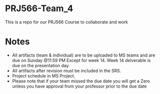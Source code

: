 # PRJ566-Team_4
This is a repo for our PRJ566 Course to collaborate and work

# Notes
- All artifacts (team & individual) are to be uploaded to MS teams and are due on Sunday @11:59 PM Except for week 14. Week 14 delverable is due on the presentation day. 
- All artifacts after revision must be included in the SRS. 
- Project schedule in MS Project.
- Please note that if your team missed the due date you will get a Zero unless you have approval from your professor prior to the due date 
